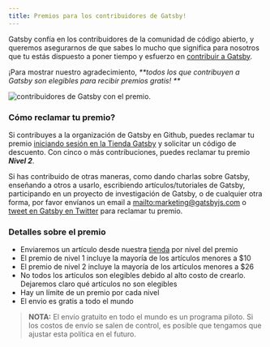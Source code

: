 ```yaml
---
title: Premios para los contribuidores de Gatsby!
---
```


Gatsby confía en los contribuidores de la comunidad de código abierto, y queremos asegurarnos de que sabes lo mucho que significa para nosotros que tu estás dispuesto a poner tiempo y esfuerzo en [contribuir a Gatsby](/contributing/how-to-contribute/).

¡Para mostrar nuestro agradecimiento,  _**todos los que contribuyen a Gatsby son elegibles para recibir premios gratis! **_

![contribuidores de Gatsby con el premio.](./images/gatsby-swag.jpg)

### Cómo reclamar tu premio?

Si contribuyes a la organización de Gatsby en Github, puedes reclamar tu premio [iniciando sesión en la Tienda Gatsby](https://store.gatsbyjs.org/) y solicitar un código de descuento. Con cinco o más contribuciones, puedes reclamar tu premio _**Nivel 2**_.

Si has contribuido de otras maneras, como dando charlas sobre Gatsby, enseñando a otros a usarlo, escribiendo artículos/tutoriales de Gatsby, participando en un proyecto de investigación de Gatsby, o de cualquier otra forma, por favor envíanos un email a <mailto:marketing@gatsbyjs.com> o [tweet en Gatsby en Twitter](https://twitter.com/gatsbyjs) para reclamar tu premio.

### Detalles sobre el premio

- Enviaremos un artículo desde nuestra [tienda](https://store.gatsbyjs.org/) por nivel del premio
- El premio de nivel 1 incluye la mayoría de los artículos menores a \$10
- El premio de nivel 2 incluye la mayoría de los artículos menores a \$26
- No todos los artículos son elegibles debido al alto costo de crearlo. Dejaremos claro qué artículos no son elegibles
- Hay un límite de un premio por cada nivel
- El envio es gratis a todo el mundo

> **NOTA:** El envío gratuito en todo el mundo es un programa piloto. Si los costos de envío se salen de control, es posible que tengamos que ajustar esta política en el futuro.
